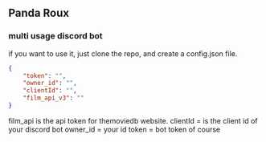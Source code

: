 ## Panda Roux
### multi usage discord bot

if you want to use it, just clone the repo, and create a config.json file.

```json
{
    "token": "",
    "owner_id": "",
    "clientId": "",
    "film_api_v3": "" 
}
```
film_api is the api token for themoviedb website.
clientId = is the client id of your discord bot
owner_id = your id
token = bot token of course